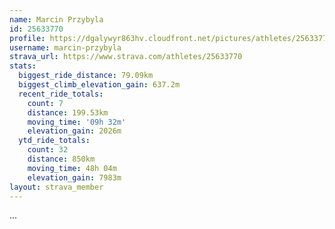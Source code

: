 ```yaml
---
name: Marcin Przybyla
id: 25633770
profile: https://dgalywyr863hv.cloudfront.net/pictures/athletes/25633770/12947173/2/large.jpg
username: marcin-przybyla
strava_url: https://www.strava.com/athletes/25633770
stats:
  biggest_ride_distance: 79.09km
  biggest_climb_elevation_gain: 637.2m
  recent_ride_totals:
    count: 7
    distance: 199.53km
    moving_time: '09h 32m'
    elevation_gain: 2026m
  ytd_ride_totals:
    count: 32
    distance: 850km
    moving_time: 48h 04m
    elevation_gain: 7983m
layout: strava_member
--- 
```

...
